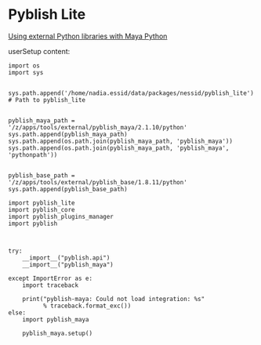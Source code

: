 # Pyblish Lite

[Using external Python libraries with Maya Python](https://help.autodesk.com/view/MAYAUL/2022/ENU/?guid=GUID-C24973A1-F6BF-4614-BC3A-9F1A51D78F4C)

userSetup content:
```
import os
import sys


sys.path.append('/home/nadia.essid/data/packages/nessid/pyblish_lite')  # Path to pyblish_lite


pyblish_maya_path = '/z/apps/tools/external/pyblish_maya/2.1.10/python'
sys.path.append(pyblish_maya_path)
sys.path.append(os.path.join(pyblish_maya_path, 'pyblish_maya'))
sys.path.append(os.path.join(pyblish_maya_path, 'pyblish_maya', 'pythonpath'))


pyblish_base_path = '/z/apps/tools/external/pyblish_base/1.8.11/python'
sys.path.append(pyblish_base_path)

import pyblish_lite
import pyblish_core
import pyblish_plugins_manager
import pyblish



try:
    __import__("pyblish.api")
    __import__("pyblish_maya")

except ImportError as e:
    import traceback

    print("pyblish-maya: Could not load integration: %s"
          % traceback.format_exc())
else:
    import pyblish_maya

    pyblish_maya.setup()
```
